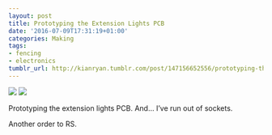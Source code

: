 ```yaml
---
layout: post
title: Prototyping the Extension Lights PCB 
date: '2016-07-09T17:31:19+01:00'
categories: Making
tags:
- fencing
- electronics
tumblr_url: http://kianryan.tumblr.com/post/147156652556/prototyping-the-extension-lights-pcb-and-ive
---
```


<img src="http://78.media.tumblr.com/780068f642dba6d94ed34111ec84ccae/tumblr_oa2h47Lvo21skrlc8o1_500.jpg" />
<img src="http://78.media.tumblr.com/ea6a72e4dad64e082ac4ad3df4cc7d95/tumblr_oa2h47Lvo21skrlc8o2_500.jpg" />

Prototyping the extension lights PCB. And… I’ve run out of sockets.

Another order to RS.
